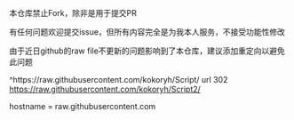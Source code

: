 本仓库禁止Fork，除非是用于提交PR

有任何问题欢迎提交issue，但所有内容完全是为我本人服务，不接受功能性修改

由于近日github的raw file不更新的问题影响到了本仓库，建议添加重定向以避免此问题

^https:\/\/raw\.githubusercontent\.com\/kokoryh\/Script\/ url 302 https://raw.githubusercontent.com/kokoryh/Script2/

hostname = raw.githubusercontent.com
